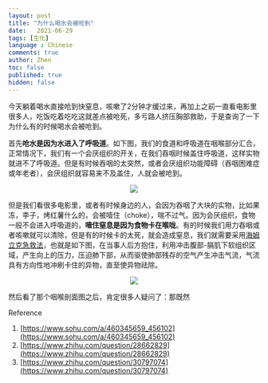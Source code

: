 ```yaml
---
layout: post
title: "为什么喝水会被呛到"
date:   2021-06-29
tags: [生化]
language : Chinese
comments: true
author: Zhen
toc: false
published: true
hidden: false
---
```

今天躺着喝水直接呛到快窒息，咳嗽了2分钟才缓过来，再加上之前一直看电影里很多人，吃饭吃着吃吃这就差点被呛死，多亏路人挤压胸部救助，于是查询了一下为什么有的时候喝水会被呛到。

首先**呛水是因为水进入了呼吸道**。如下图，我们的食道和呼吸道在咽喉部分汇合，正常情况下，我们有一个会厌组织的开关，在我们吞咽时候盖住呼吸道，这样实物就进不了呼吸道。但是有时候吞咽的太突然，或者会厌组织功能障碍（吞咽困难症或年老者），会厌组织就容易来不及盖住，人就会被呛到。
<p align="center"> <img src="{{ site.imageurl }}/呛水1.gif"> </p> 

但是我们看很多电影里，或者有时候身边的人，会因为吞咽了大块的实物，比如果冻，李子，烤红薯什么的，会被噎住（choke），喘不过气。因为会厌组织，食物一般不会进入呼吸道的，**噎住窒息是因为食物卡在喉咙**。有的时候我们用力吞咽或者咳嗽就可以清除，但是有的时候卡的太死，就会造成窒息，我们就需要采用[海姆立克急救法](https://zh.wikipedia.org/wiki/%E8%85%B9%E9%83%A8%E5%86%B2%E5%87%BB)，也就是如下图，在当事人后方抱住，利用冲击腹部-膈肌下软组织区域，产生向上的压力，压迫肺下部，从而驱使肺部残存的空气产生冲击气流，气流具有方向性地冲刷卡住的异物，直至使异物祛除。
<p align="center"> <img src="{{ site.imageurl }}/呛水2.jpg"> </p> 

然后看了那个咽喉剖面图之后，肯定很多人疑问了：那既然

Reference
 1. [https://www.sohu.com/a/460345659_456102](https://www.sohu.com/a/460345659_456102)
 2. [https://www.zhihu.com/question/28662829](https://www.zhihu.com/question/28662829)
 3. [https://www.zhihu.com/question/30797074](https://www.zhihu.com/question/30797074)

<!--stackedit_data:
eyJoaXN0b3J5IjpbLTIwOTAwMDA4NTFdfQ==
-->